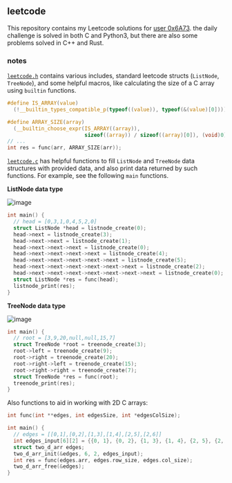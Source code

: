 ## leetcode
This repository contains my Leetcode solutions for [user 0x6A73](https://leetcode.com/u/0x6A73).
the daily challenge is solved in both C and Python3, but there are also
some problems solved in C++ and Rust.

### notes
[`leetcode.h`](leetcode.h) contains various includes, standard leetcode
structs (`ListNode`, `TreeNode`), and some helpful macros, like
calculating the size of a C array using `builtin` functions.
```c
#define IS_ARRAY(value)                                                        \
  (!__builtin_types_compatible_p(typeof((value)), typeof(&(value)[0])))

#define ARRAY_SIZE(array)                                                      \
  (__builtin_choose_expr(IS_ARRAY((array)),                                    \
                         sizeof((array)) / sizeof((array)[0]), (void)0))
// ...
int res = func(arr, ARRAY_SIZE(arr));
```

[`leetcode.c`](leetcode.c) has helpful functions to fill `ListNode` and
`TreeNode` data structures with provided data, and also print data
returned by such functions. For example, see the following `main` functions.

**ListNode data type**

![image](https://assets.leetcode.com/uploads/2022/02/02/ex1-1.png)
```c
int main() {
  // head = [0,3,1,0,4,5,2,0]
  struct ListNode *head = listnode_create(0);
  head->next = listnode_create(3);
  head->next->next = listnode_create(1);
  head->next->next->next = listnode_create(0);
  head->next->next->next->next = listnode_create(4);
  head->next->next->next->next->next = listnode_create(5);
  head->next->next->next->next->next->next = listnode_create(2);
  head->next->next->next->next->next->next->next = listnode_create(0);
  struct ListNode *res = func(head);
  listnode_print(res);
}
```

**TreeNode data type**

![image](https://assets.leetcode.com/uploads/2021/04/08/leftsum-tree.jpg)
```c
int main() {
  // root = [3,9,20,null,null,15,7]
  struct TreeNode *root = treenode_create(3);
  root->left = treenode_create(9);
  root->right = treenode_create(20);
  root->right->left = treenode_create(15);
  root->right->right = treenode_create(7);
  struct TreeNode *res = func(root);
  treenode_print(res);
}
```

Also functions to aid in working with 2D C arrays:
```c
int func(int **edges, int edgesSize, int *edgesColSize);

int main() {
  // edges = [[0,1],[0,2],[1,3],[1,4],[2,5],[2,6]]
  int edges_input[6][2] = {{0, 1}, {0, 2}, {1, 3}, {1, 4}, {2, 5}, {2, 6}};
  struct two_d_arr edges;
  two_d_arr_init(&edges, 6, 2, edges_input);
  int res = func(edges.arr, edges.row_size, edges.col_size);
  two_d_arr_free(&edges);
}
```
